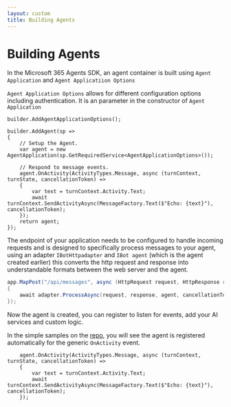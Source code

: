 ```yaml
---
layout: custom
title: Building Agents
---
```


# Building Agents

In the Microsoft 365 Agents SDK, an agent container is built using `Agent Application` and `Agent Applicatiion Options`

`Agent Application Options` allows for different configuration options including authentication. It is an parameter in the constructor of `Agent Application`


```
builder.AddAgentApplicationOptions();

builder.AddAgent(sp =>
{
    // Setup the Agent. 
    var agent = new AgentApplication(sp.GetRequiredService<AgentApplicationOptions>());

    // Respond to message events. 
    agent.OnActivity(ActivityTypes.Message, async (turnContext, turnState, cancellationToken) =>
    {
        var text = turnContext.Activity.Text;
        await turnContext.SendActivityAsync(MessageFactory.Text($"Echo: {text}"), cancellationToken);
    });
    return agent;
});
```

The endpoint of your application needs to be configured to handle incoming requests and is designed to specifically process messages to your agent, using an adapter `IBotHttpadapter` and `IBot agent` (which is the agent created earlier) this converts the http request and response into understandable formats between the web server and the agent.

```cs
app.MapPost("/api/messages", async (HttpRequest request, HttpResponse response, IBotHttpAdapter adapter, IBot agent, CancellationToken cancellationToken) =>
{
    await adapter.ProcessAsync(request, response, agent, cancellationToken);
});
```

Now the agent is created, you can register to listen for events, add your AI services and custom logic.

In the simple samples on the [repo](aka.ms/agents), you will see the agent is registered automatically for the generic `OnActivity` event. 
```
    agent.OnActivity(ActivityTypes.Message, async (turnContext, turnState, cancellationToken) =>
    {
        var text = turnContext.Activity.Text;
        await turnContext.SendActivityAsync(MessageFactory.Text($"Echo: {text}"), cancellationToken);
    });
```